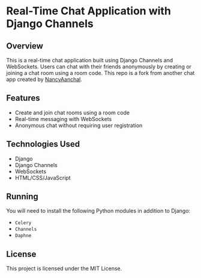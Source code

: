 # Real-Time Chat Application with Django Channels

## Overview
This is a real-time chat application built using Django Channels and WebSockets. Users can chat with their friends anonymously by creating or joining a chat room using a room code. This repo is a fork from another chat app created by [NancyAanchal](https://github.com/NancyAanchal/Anonymous-chat-app).

## Features

- Create and join chat rooms using a room code
- Real-time messaging with WebSockets
- Anonymous chat without requiring user registration

## Technologies Used

- Django
- Django Channels
- WebSockets
- HTML/CSS/JavaScript

## Running
You will need to install the following Python modules in addition to Django:
- `Celery`
- `Channels`
- `Daphne`

## License
This project is licensed under the MIT License.

